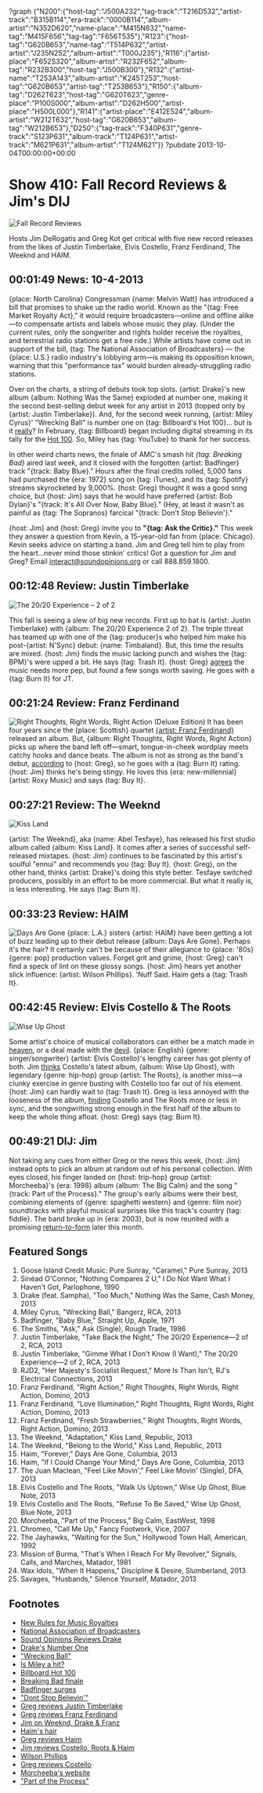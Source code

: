 ?graph {"N200":{"host-tag":"J500A232","tag-track":"T216D532","artist-track":"B315B114","era-track":"0000B114","album-artist":"N352D620","name-place":"M415N632","name-tag":"M415F656","tag-tag":"F656T535"},"R123":{"host-tag":"G620B653","name-tag":"T514P632","artist-artist":"J235N252","album-artist":"T000J235"},"R116":{"artist-place":"F652S320","album-artist":"R232F652","album-tag":"R232B300","host-tag":"J500B300"},"R132":{"artist-name":"T253A143","album-artist":"K245T253","host-tag":"G620B653","artist-tag":"T253B653"},"R150":{"album-tag":"D262T623","host-tag":"G620T623","genre-place":"P100S000","album-artist":"D262H500","artist-place":"H500L000"},"R141":{"artist-place":"E412E524","album-artist":"W212T632","host-tag":"G620B653","album-tag":"W212B653"},"D250":{"tag-track":"F340P631","genre-track":"S123P631","album-track":"T124P631","artist-track":"M621P631","album-artist":"T124M621"}}
?pubdate 2013-10-04T00:00:00+00:00

# Show 410: Fall Record Reviews & Jim's DIJ
![Fall Record Reviews](http://static.soundopinions.org/images/reviews/purpleturntable.jpg)

Hosts Jim DeRogatis and Greg Kot get critical with five new record releases from the likes of Justin Timberlake, Elvis Costello, Franz Ferdinand, The Weeknd and HAIM.

## 00:01:49 News: 10-4-2013
{place: North Carolina} Congressman {name: Melvin Watt} has introduced a bill that promises to shake up the radio world. Known as the "{tag: Free Market Royalty Act}," it would require broadcasters—online and offline alike—to compensate artists and labels whose music they play. (Under the current rules, only the songwriter and rights holder receive the royalties, and terrestrial radio stations get a free ride.) While artists have come out in support of the bill, {tag: The National Association of Broadcasters} — the {place: U.S.} radio industry's lobbying arm—is making its opposition known, warning that this "performance tax" would burden already-struggling radio stations.

Over on the charts, a string of debuts took top slots. {artist: Drake}'s new album {album: Nothing Was the Same} exploded at number one, making it the second best-selling debut week for any artist in 2013 (topped only by {artist: Justin Timberlake}). And, for the second week running, {artist: Miley Cyrus}' "Wrecking Ball" is number one on {tag: Billboard's Hot 100}… but is it [really](http://www.npr.org/blogs/therecord/2013/09/30/227792724/is-miley-cyrus-s-wrecking-ball-a-hit-for-real)? In February, {tag: Billboard} began including digital streaming in its tally for the [Hot 100](http://www.billboard.com/articles/columns/chart-beat/5740625/ask-billboard-how-does-the-hot-100-work). So, Miley has {tag: YouTube} to thank for her success.

In other weird charts news, the finale of AMC's smash hit *{tag: Breaking Bad}* aired last week, and it closed with the forgotten {artist: Badfinger} track "{track: Baby Blue}." Hours after the final credits rolled, 5,000 fans had purchased the {era: 1972} song on {tag: iTunes}, and its {tag: Spotify} streams skyrocketed by 9,000%. {host: Greg} thought it was a good song choice, but {host: Jim} says that he would have preferred {artist: Bob Dylan}'s "{track: It's All Over Now, Baby Blue}." (Hey, at least it wasn't as painful as {tag: The Sopranos} farcical "{track: Don't Stop Believin'}."

{host: Jim} and {host: Greg} invite you to **"{tag: Ask the Critic}."** This week they answer a question from Kevin, a 15-year-old fan from {place: Chicago}. Kevin seeks advice on starting a band. Jim and Greg tell him to play from the heart…never mind those stinkin' critics! Got a question for Jim and Greg? Email interact@soundopinions.org or call 888.859.1800.

## 00:12:48 Review: Justin Timberlake
![The 20/20 Experience – 2 of 2](http://is4.mzstatic.com/image/thumb/Music4/v4/10/7f/08/107f082e-1b1a-5773-2c97-22ca26453df1/source/600x600bb.jpg "398128/672487211")

This fall is seeing a slew of big new records. First up to bat is {artist: Justin Timberlake} with {album: The 20/20 Experience 2 of 2}. The triple threat has teamed up with one of the {tag: producer}s who helped him make his post-{artist: N'Sync} debut: {name: Timbaland}. But, this time the results are mixed. {host: Jim} finds the music lacking punch and wishes the {tag: BPM}'s were upped a bit. He says {tag: Trash It}. {host: Greg} [agrees](http://articles.chicagotribune.com/2013-09-30/entertainment/chi-justin-timberlake-review-20130929_1_20-20-experience-wallrdquo-producer-timbaland) the music needs more pep, but found a few songs worth saving. He goes with a {tag: Burn It} for JT.

## 00:21:24 Review: Franz Ferdinand
![Right Thoughts, Right Words, Right Action (Deluxe Edition)](https://upload.wikimedia.org/wikipedia/en/e/e1/Franz_Ferdinand_-_Right_Thoughts_Right_Words_Right_Action-cover.jpg "6596751/665284851")
It has been four years since the {place: Scottish} quartet [{artist: Franz Ferdinand}](/show/181) released an album. But, {album: Right Thoughts, Right Words, Right Action} picks up where the band left off—smart, tongue-in-cheek wordplay meets catchy hooks and dance beats. The album is not as strong as the band's debut, [according](http://articles.chicagotribune.com/2013-08-27/entertainment/sc-ent-0823-music-franz-ferdinand-20130827_1_franz-ferdinand-alex-kapranos-pop-music) to {host: Greg}, so he goes with a {tag: Burn It} rating. {host: Jim} thinks he's being stingy. He loves this {era: new-millennial} {artist: Roxy Music} and says {tag: Buy It}.

## 00:27:21 Review: The Weeknd
![Kiss Land](http://is2.mzstatic.com/image/thumb/Music/v4/3d/06/18/3d0618fe-a8e8-7c31-85d8-61007f1d20e1/source/600x600bb.jpg "479756766/689559593")

{artist: The Weeknd}, aka {name: Abel Tesfaye}, has released his first studio album called {album: Kiss Land}. It comes after a series of successful self-released mixtapes. {host: Jim} continues to be fascinated by this artist's soulful "ennui" and recommends you {tag: Buy It}. {host: Greg}, on the other hand, thinks {artist: Drake}'s doing this style better. Tesfaye switched producers, possibly in an effort to be more commercial. But what it really is, is less interesting. He says {tag: Burn It}.

## 00:33:23 Review: HAIM
![Days Are Gone](https://upload.wikimedia.org/wikipedia/en/a/ae/Haim_-_Days_Are_Gone.png "164483115/681237313")
{place: L.A.} sisters {artist: HAIM} have been getting a lot of buzz leading up to their debut release {album: Days Are Gone}. Perhaps it's the hair? It certainly can't be because of their allegiance to {place: '80s} {genre: pop} production values. Forget grit and grime, {host: Greg} can't find a speck of lint on these glossy songs. {host: Jim} hears yet another slick influence: {artist: Wilson Phillips}. 'Nuff Said. Haim gets a {tag: Trash It}.

## 00:42:45 Review: Elvis Costello & The Roots
![Wise Up Ghost](http://is2.mzstatic.com/image/thumb/Music4/v4/a1/26/1b/a1261b36-0503-8e62-8fee-fd653c7a778c/source/600x600bb.jpg "497911/673399992")

Some artist's choice of musical collaborators can either be a match made in [heaven](http://en.wikipedia.org/wiki/The_Velvet_Underground_%26_Nico), or a deal made with the [devil](http://www.wbez.org/blog/jim-derogatis/2011-10-28/album-review-lou-reed-metallica-%E2%80%98lulu%E2%80%99-warner-bros-93514). {place: English} {genre: singer/songwriter} {artist: Elvis Costello}'s lengthy career has got plenty of both. Jim [thinks](http://www.wbez.org/blogs/jim-derogatis/2013-09/rim-shots-elvis-costello-roots-and-haim-108778) Costello's latest album, {album: Wise Up Ghost}, with legendary {genre: hip-hop} group {artist: The Roots}, is another miss—a clunky exercise in genre busting with Costello too far out of his element. {host: Jim} can hardly wait to {tag: Trash It}. Greg is less annoyed with the looseness of the album, [finding](http://www.chicagotribune.com/entertainment/music/turnitup/sc-ent-0913-music-elvis-costello-roots-20130913,0,2811699.column) Costello and The Roots more or less in sync, and the songwriting strong enough in the first half of the album to keep the whole thing afloat. {host: Greg} says {tag: Burn It}.

## 00:49:21 DIJ: Jim
Not taking any cues from either Greg or the news this week, {host: Jim} instead opts to pick an album at random out of his personal collection. With eyes closed, his finger landed on {host: trip-hop} group {artist: Morcheeba}'s {era: 1998} album {album: The Big Calm} and the song "{track: Part of the Process}." The group's early albums were their best, combining elements of {genre: spaghetti western} and {genre: film noir} soundtracks with playful musical surprises like this track's country {tag: fiddle}. The band broke up in {era: 2003}, but is now reunited with a promising [return-to-form](http://youtu.be/qKFMK2eDWeQ) later this month.

## Featured Songs
1. Goose Island Credit Music: Pure Sunray, "Caramel," Pure Sunray, 2013
1. Sinéad O'Connor, "Nothing Compares 2 U," I Do Not Want What I Haven't Got, Parlophone, 1990
1. Drake (feat. Sampha), "Too Much," Nothing Was the Same, Cash Money, 2013
1. Miley Cyrus, "Wrecking Ball," Bangerz, RCA, 2013
1. Badfinger, "Baby Blue," Straight Up, Apple, 1971
1. The Smiths, "Ask," Ask (Single), Rough Trade, 1986
1. Justin Timberlake, "Take Back the Night," The 20/20 Experience—2 of 2, RCA, 2013
1. Justin Timberlake, "Gimme What I Don't Know (I Want)," The 20/20 Experience—2 of 2, RCA, 2013
1. RJD2, "Her Majesty's Socialist Request," More Is Than Isn't, RJ's Electrical Connections, 2013
1. Franz Ferdinand, "Right Action," Right Thoughts, Right Words, Right Action, Domino, 2013
1. Franz Ferdinand, "Love Illumination," Right Thoughts, Right Words, Right Action, Domino, 2013
1. Franz Ferdinand, "Fresh Strawberries," Right Thoughts, Right Words, Right Action, Domino, 2013
1. The Weeknd, "Adaptation," Kiss Land, Republic, 2013
1. The Weeknd, "Belong to the World," Kiss Land, Republic, 2013
1. Haim, "Forever," Days Are Gone, Columbia, 2013
1. Haim, "If I Could Change Your Mind," Days Are Gone, Columbia, 2013
1. The Juan Maclean, "Feel Like Movin'," Feel Like Movin' (Single), DFA, 2013
1. Elvis Costello and The Roots, "Walk Us Uptown," Wise Up Ghost, Blue Note, 2013
1. Elvis Costello and The Roots, "Refuse To Be Saved," Wise Up Ghost, Blue Note, 2013
1. Morcheeba, "Part of the Process," Big Calm, EastWest, 1998
1. Chromeo, "Call Me Up," Fancy Footwork, Vice, 2007 
1. The Jayhawks, "Waiting for the Sun," Hollywood Town Hall, American, 1992
1. Mission of Burma, "That's When I Reach For My Revolver," Signals, Calls, and Marches, Matador, 1981
1. Wax Idols, "When It Happens," Discipline & Desire, Slumberland, 2013
1. Savages, "Husbands," Silence Yourself, Matador, 2013

## Footnotes
- [New Rules for Music Royalties](http://www.nytimes.com/2013/10/01/business/media/congressman-proposes-new-rules-for-music-royalties.html?_r=0)
- [National Association of Broadcasters](http://www.nab.org/)
- [Sound Opinions Reviews Drake](https://soundcloud.com/soundopinions/sound-opinions-reviews-nothing)
- [Drake's Number One](http://www.billboard.com/articles/news/5740754/drake-leads-debut-filled-top-four-on-billboard-200)
- ["Wrecking Ball"](http://www.youtube.com/watch?v=My2FRPA3Gf8)
- [Is Miley a hit?](http://www.npr.org/blogs/therecord/2013/09/30/227792724/is-miley-cyrus-s-wrecking-ball-a-hit-for-real)
- [Billboard Hot 100](http://www.billboard.com/articles/columns/chart-beat/5740625/ask-billboard-how-does-the-hot-100-work)
- [Breaking Bad finale](http://www.colbertnation.com/the-colbert-report-videos/429396/september-30-2013/vince-gilligan-pt--1)
- [Badfinger surges](http://www.billboard.com/articles/news/5740662/breaking-bad-finales-last-song-surges-with-3000-sales-gain)
- ["Dont Stop Believin'"](http://www.youtube.com/watch?v=rnT7nYbCSvM)
- [Greg reviews Justin Timberlake](http://articles.chicagotribune.com/2013-09-30/entertainment/chi-justin-timberlake-review-20130929_1_20-20-experience-wallrdquo-producer-timbaland)
- [Greg reviews Franz Ferdinand](http://articles.chicagotribune.com/2013-08-27/entertainment/sc-ent-0823-music-franz-ferdinand-20130827_1_franz-ferdinand-alex-kapranos-pop-music)
- [Jim on Weeknd, Drake & Franz](http://www.wbez.org/blogs/jim-derogatis/2013-09/rim-shots-weeknd-drake-and-franz-ferdinand-108736)
- [Haim's hair](http://www.nytimes.com/2013/10/03/fashion/for-haim-rinse-repeat-and-rock-n-roll.html?_r=0)
- [Greg reviews Haim](http://www.chicagotribune.com/entertainment/music/turnitup/chi-haim-album-review-20131003,0,4216184.column?track=rss)
- [Jim reviews Costello, Roots & Haim](http://www.wbez.org/blogs/jim-derogatis/2013-09/rim-shots-elvis-costello-roots-and-haim-108778)
- [Wilson Phillips](http://www.youtube.com/watch?v=uIbXvaE39wM)
- [Greg reviews Costello](http://www.chicagotribune.com/entertainment/music/turnitup/sc-ent-0913-music-elvis-costello-roots-20130913,0,2811699.column)
- [Morcheeba's website](http://www.morcheeba.co.uk/)
- ["Part of the Process"](http://www.youtube.com/watch?v=qQWZrDH5X8o)

